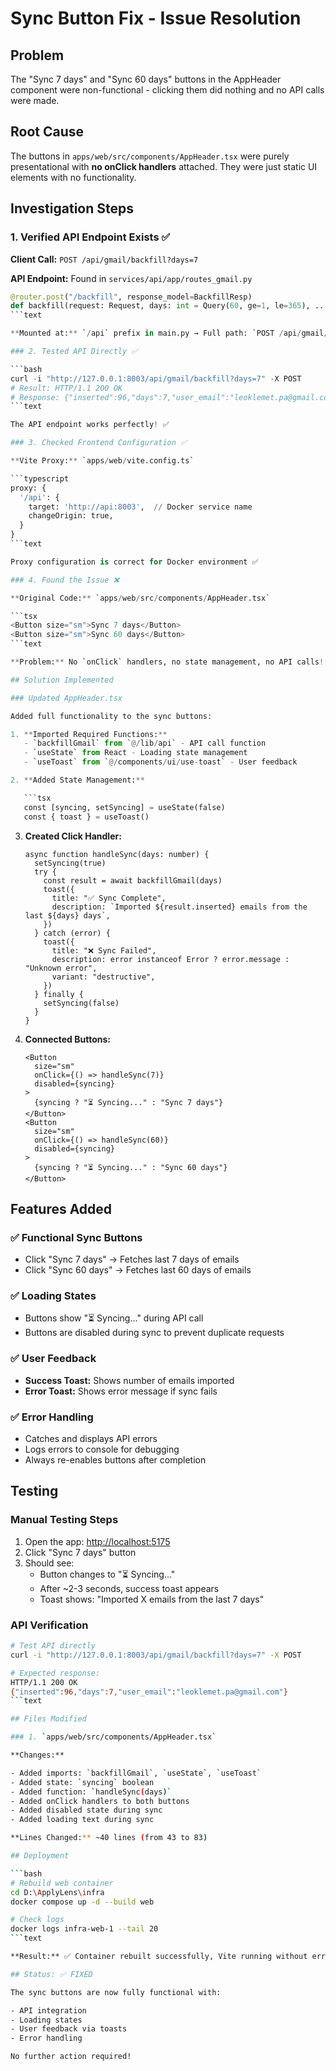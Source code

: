 # Sync Button Fix - Issue Resolution

## Problem

The "Sync 7 days" and "Sync 60 days" buttons in the AppHeader component were non-functional - clicking them did nothing and no API calls were made.

## Root Cause

The buttons in `apps/web/src/components/AppHeader.tsx` were purely presentational with **no onClick handlers** attached. They were just static UI elements with no functionality.

## Investigation Steps

### 1. Verified API Endpoint Exists ✅

**Client Call:** `POST /api/gmail/backfill?days=7`

**API Endpoint:** Found in `services/api/app/routes_gmail.py`

```python
@router.post("/backfill", response_model=BackfillResp)
def backfill(request: Request, days: int = Query(60, ge=1, le=365), ...):
```text

**Mounted at:** `/api` prefix in main.py → Full path: `POST /api/gmail/backfill` ✅

### 2. Tested API Directly ✅

```bash
curl -i "http://127.0.0.1:8003/api/gmail/backfill?days=7" -X POST
# Result: HTTP/1.1 200 OK
# Response: {"inserted":96,"days":7,"user_email":"leoklemet.pa@gmail.com"}
```text

The API endpoint works perfectly! ✅

### 3. Checked Frontend Configuration ✅

**Vite Proxy:** `apps/web/vite.config.ts`

```typescript
proxy: {
  '/api': {
    target: 'http://api:8003',  // Docker service name
    changeOrigin: true,
  }
}
```text

Proxy configuration is correct for Docker environment ✅

### 4. Found the Issue ❌

**Original Code:** `apps/web/src/components/AppHeader.tsx`

```tsx
<Button size="sm">Sync 7 days</Button>
<Button size="sm">Sync 60 days</Button>
```text

**Problem:** No `onClick` handlers, no state management, no API calls!

## Solution Implemented

### Updated AppHeader.tsx

Added full functionality to the sync buttons:

1. **Imported Required Functions:**
   - `backfillGmail` from `@/lib/api` - API call function
   - `useState` from React - Loading state management
   - `useToast` from `@/components/ui/use-toast` - User feedback

2. **Added State Management:**

   ```tsx
   const [syncing, setSyncing] = useState(false)
   const { toast } = useToast()
   ```

3. **Created Click Handler:**

   ```tsx
   async function handleSync(days: number) {
     setSyncing(true)
     try {
       const result = await backfillGmail(days)
       toast({
         title: "✅ Sync Complete",
         description: `Imported ${result.inserted} emails from the last ${days} days`,
       })
     } catch (error) {
       toast({
         title: "❌ Sync Failed",
         description: error instanceof Error ? error.message : "Unknown error",
         variant: "destructive",
       })
     } finally {
       setSyncing(false)
     }
   }
   ```

4. **Connected Buttons:**

   ```tsx
   <Button 
     size="sm" 
     onClick={() => handleSync(7)}
     disabled={syncing}
   >
     {syncing ? "⏳ Syncing..." : "Sync 7 days"}
   </Button>
   <Button 
     size="sm" 
     onClick={() => handleSync(60)}
     disabled={syncing}
   >
     {syncing ? "⏳ Syncing..." : "Sync 60 days"}
   </Button>
   ```

## Features Added

### ✅ Functional Sync Buttons

- Click "Sync 7 days" → Fetches last 7 days of emails
- Click "Sync 60 days" → Fetches last 60 days of emails

### ✅ Loading States

- Buttons show "⏳ Syncing..." during API call
- Buttons are disabled during sync to prevent duplicate requests

### ✅ User Feedback

- **Success Toast:** Shows number of emails imported
- **Error Toast:** Shows error message if sync fails

### ✅ Error Handling

- Catches and displays API errors
- Logs errors to console for debugging
- Always re-enables buttons after completion

## Testing

### Manual Testing Steps

1. Open the app: <http://localhost:5175>
2. Click "Sync 7 days" button
3. Should see:
   - Button changes to "⏳ Syncing..."
   - After ~2-3 seconds, success toast appears
   - Toast shows: "Imported X emails from the last 7 days"

### API Verification

```bash
# Test API directly
curl -i "http://127.0.0.1:8003/api/gmail/backfill?days=7" -X POST

# Expected response:
HTTP/1.1 200 OK
{"inserted":96,"days":7,"user_email":"leoklemet.pa@gmail.com"}
```text

## Files Modified

### 1. `apps/web/src/components/AppHeader.tsx`

**Changes:**

- Added imports: `backfillGmail`, `useState`, `useToast`
- Added state: `syncing` boolean
- Added function: `handleSync(days)`
- Added onClick handlers to both buttons
- Added disabled state during sync
- Added loading text during sync

**Lines Changed:** ~40 lines (from 43 to 83)

## Deployment

```bash
# Rebuild web container
cd D:\ApplyLens\infra
docker compose up -d --build web

# Check logs
docker logs infra-web-1 --tail 20
```text

**Result:** ✅ Container rebuilt successfully, Vite running without errors

## Status: ✅ FIXED

The sync buttons are now fully functional with:

- API integration
- Loading states
- User feedback via toasts
- Error handling

No further action required!
